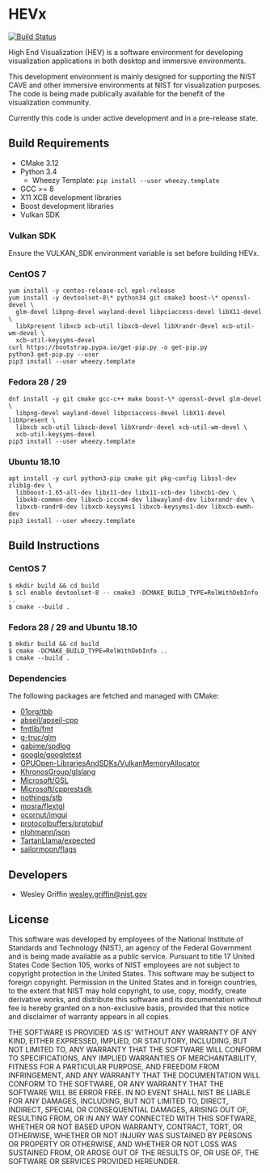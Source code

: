 HEVx
====
[![Build Status](https://travis-ci.org/usnistgov/hevx.svg?branch=master)](https://travis-ci.org/usnistgov/hevx)

High End Visualization (HEV) is a software environment for developing
visualization applications in both desktop and immersive environments.

This development environment is mainly designed for supporting the NIST CAVE
and other immersive environments at NIST for visualization purposes. The code
is being made publically available for the benefit of the visualization
community.

Currently this code is under active development and in a pre-release state.

Build Requirements
------------------
- CMake 3.12
- Python 3.4
  - Wheezy Template: `pip install --user wheezy.template`
- GCC >= 8
- X11 XCB development libraries
- Boost development libraries
- Vulkan SDK

### Vulkan SDK ###
Ensure the VULKAN_SDK environment variable is set before building HEVx.

### CentOS 7 ###
~~~
yum install -y centos-release-scl epel-release
yum install -y devtoolset-8\* python34 git cmake3 boost-\* openssl-devel \
  glm-devel libpng-devel wayland-devel libpciaccess-devel libX11-devel \
  libXpresent libxcb xcb-util libxcb-devel libXrandr-devel xcb-util-wm-devel \
  xcb-util-keysyms-devel
curl https://bootstrap.pypa.io/get-pip.py -o get-pip.py
python3 get-pip.py --user
pip3 install --user wheezy.template
~~~

### Fedora 28 / 29 ###
~~~
dnf install -y git cmake gcc-c++ make boost-\* openssl-devel glm-devel \
  libpng-devel wayland-devel libpciaccess-devel libX11-devel libXpresent \
  libxcb xcb-util libxcb-devel libXrandr-devel xcb-util-wm-devel \
  xcb-util-keysyms-devel
pip3 install --user wheezy.template
~~~

### Ubuntu 18.10 ###
~~~
apt install -y curl python3-pip cmake git pkg-config libssl-dev zlib1g-dev \
  libboost-1.65-all-dev libx11-dev libx11-xcb-dev libxcb1-dev \
  libxkb-common-dev libxcb-icccm4-dev libwayland-dev libxrandr-dev \
  libxcb-randr0-dev libxcb-keysyms1 libxcb-keysyms1-dev libxcb-ewmh-dev
pip3 install --user wheezy.template
~~~

Build Instructions
------------------

### CentOS 7 ###
~~~
$ mkdir build && cd build
$ scl enable devtoolset-8 -- cmake3 -DCMAKE_BUILD_TYPE=RelWithDebInfo ..
$ cmake --build .
~~~

### Fedora 28 / 29 and Ubuntu 18.10 ###
~~~
$ mkdir build && cd build
$ cmake -DCMAKE_BUILD_TYPE=RelWithDebInfo ..
$ cmake --build .
~~~

### Dependencies ###
The following packages are fetched and managed with CMake:
- [01org/tbb](https://github.com/01org/tbb)
- [abseil/apseil-cpp](https://github.com/abseil/abseil-cpp)
- [fmtlib/fmt](https://github.com/fmtlib/fmt)
- [g-truc/glm](https://github.com/g-truc/glm)
- [gabime/spdlog](https://github.com/gabime/spdlog)
- [google/googletest](https://github.com/google/googletest)
- [GPUOpen-LibrariesAndSDKs/VulkanMemoryAllocator](https://github.com/GPUOpen-LibrariesAndSDKs/VulkanMemoryAllocator)
- [KhronosGroup/glslang](https://github.com/KhronosGroup/glslang)
- [Microsoft/GSL](https://github.com/Microsoft/GSL)
- [Microsoft/cpprestsdk](https://github.com/Microsoft/cpprestsdk)
- [nothings/stb](https://github.com/nothings/stb)
- [mosra/flextgl](https://github.com/mosra/flextgl)
- [ocornut/imgui](https://github.com/ocornut/imgui)
- [protocolbuffers/protobuf](https://github.com/protocolbuffers/protobuf)
- [nlohmann/json](https://github.com/nlohmann/json)
- [TartanLlama/expected](https://github.com/TartanLlama/expected)
- [sailormoon/flags](https://github.com/sailormoon/flags)

Developers
----------
- Wesley Griffin wesley.griffin@nist.gov

License
-------
This software was developed by employees of the National Institute of
Standards and Technology (NIST), an agency of the Federal Government and is
being made available as a public service. Pursuant to title 17 United States
Code Section 105, works of NIST employees are not subject to copyright
protection in the United States.  This software may be subject to foreign
copyright.  Permission in the United States and in foreign countries, to the
extent that NIST may hold copyright, to use, copy, modify, create derivative
works, and distribute this software and its documentation without fee is
hereby granted on a non-exclusive basis, provided that this notice and
disclaimer of warranty appears in all copies. 

THE SOFTWARE IS PROVIDED 'AS IS' WITHOUT ANY WARRANTY OF ANY KIND, EITHER
EXPRESSED, IMPLIED, OR STATUTORY, INCLUDING, BUT NOT LIMITED TO, ANY WARRANTY
THAT THE SOFTWARE WILL CONFORM TO SPECIFICATIONS, ANY IMPLIED WARRANTIES OF
MERCHANTABILITY, FITNESS FOR A PARTICULAR PURPOSE, AND FREEDOM FROM
INFRINGEMENT, AND ANY WARRANTY THAT THE DOCUMENTATION WILL CONFORM TO THE
SOFTWARE, OR ANY WARRANTY THAT THE SOFTWARE WILL BE ERROR FREE.  IN NO EVENT
SHALL NIST BE LIABLE FOR ANY DAMAGES, INCLUDING, BUT NOT LIMITED TO, DIRECT,
INDIRECT, SPECIAL OR CONSEQUENTIAL DAMAGES, ARISING OUT OF, RESULTING FROM, OR
IN ANY WAY CONNECTED WITH THIS SOFTWARE, WHETHER OR NOT BASED UPON WARRANTY,
CONTRACT, TORT, OR OTHERWISE, WHETHER OR NOT INJURY WAS SUSTAINED BY PERSONS
OR PROPERTY OR OTHERWISE, AND WHETHER OR NOT LOSS WAS SUSTAINED FROM, OR AROSE
OUT OF THE RESULTS OF, OR USE OF, THE SOFTWARE OR SERVICES PROVIDED HEREUNDER.

